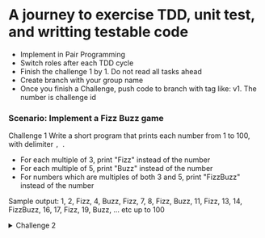 # A journey to exercise TDD, unit test, and writting testable code

- Implement in Pair Programming
- Switch roles after each TDD cycle
- Finish the challenge 1 by 1. Do not read all tasks ahead
- Create branch with your group name
- Once you finish a Challenge, push code to branch with tag like: v1. The number is challenge id

### Scenario: Implement a Fizz Buzz game
Challenge 1
Write a short program that prints each number from 1 to 100, with delimiter `, `.

- For each multiple of 3, print "Fizz" instead of the number
- For each multiple of 5, print "Buzz" instead of the number 
- For numbers which are multiples of both 3 and 5, print "FizzBuzz" instead of the number

Sample output:
1, 2, Fizz, 4, Buzz, Fizz, 7, 8, Fizz, Buzz, 11, Fizz, 13, 14, FizzBuzz, 16, 17, Fizz, 19, Buzz, ...
etc up to 100

<details>
<summary>Challenge 2</summary>
Add a line wrap at every 14 characters.

Sample output:
1, 2, Fizz, 4,
 Buzz, Fizz, 7
, 8, Fizz, Buz
...
</details>
